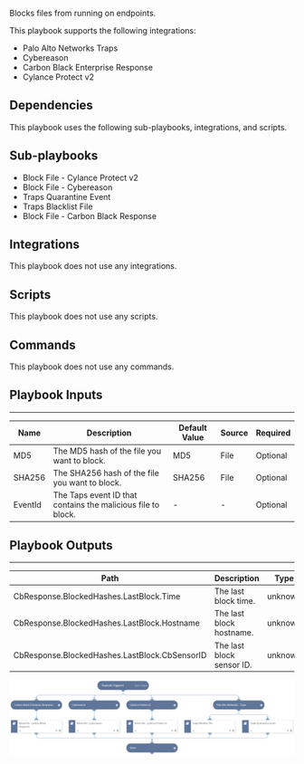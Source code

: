 Blocks files from running on endpoints. 

This playbook supports the following integrations:
- Palo Alto Networks Traps
- Cybereason
- Carbon Black Enterprise Response
- Cylance Protect v2


## Dependencies
This playbook uses the following sub-playbooks, integrations, and scripts.

## Sub-playbooks
* Block File - Cylance Protect v2
* Block File - Cybereason
* Traps Quarantine Event
* Traps Blacklist File
* Block File - Carbon Black Response

## Integrations
This playbook does not use any integrations.

## Scripts
This playbook does not use any scripts.

## Commands
This playbook does not use any commands.

## Playbook Inputs
---

| **Name** | **Description** | **Default Value** | **Source** | **Required** |
| --- | --- | --- | --- | --- |
| MD5 | The MD5 hash of the file you want to block. | MD5 | File | Optional |
| SHA256 | The SHA256 hash of the file you want to block. | SHA256 | File | Optional |
| EventId | The Taps event ID that contains the malicious file to block. | - | - | Optional |

## Playbook Outputs
---

| **Path** | **Description** | **Type** |
| --- | --- | --- |
| CbResponse.BlockedHashes.LastBlock.Time | The last block time. | unknown |
| CbResponse.BlockedHashes.LastBlock.Hostname | The last block hostname. | unknown |
| CbResponse.BlockedHashes.LastBlock.CbSensorID | The last block sensor ID. | unknown |

![Block_File_Generic_v2](https://github.com/demisto/content/blob/1bdd5229392bd86f0cc58265a24df23ee3f7e662/docs/images/playbooks/Block_File_Generic_v2.png)
